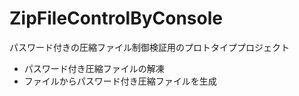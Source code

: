 # ZipFileControlByConsole

パスワード付きの圧縮ファイル制御検証用のプロトタイププロジェクト
- パスワード付き圧縮ファイルの解凍
- ファイルからパスワード付き圧縮ファイルを生成
